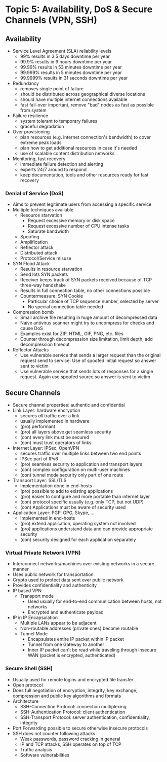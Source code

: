# Topic 5: Availability, DoS & Secure Channels (VPN, SSH)

## Availability
- Service Level Agreement (SLA) reliability levels
	- 99% results in 3.5 days downtime per year
	- 99.9% results in 9 hours downtime per year
	- 99.99% results in 53 minutes downtime per year
	- 99.999% results in 5 minutes downtime per year
	- 99.9999% results in 31 seconds downtime per year
- Redundancy
	- removes single point of failure
	- should be distributed across geographical diverse locations
	- should have multiple internet connections available
	- fast fail-over important, remove "bad" nodes as fast as possible from system
- Failure resilience
	- system tolerant to temporary failures
	- graceful degradation
- Over provisioning
	- plan resources (e.g. internet connection's bandwidth) to cover extreme peak loads
	- plan how to get additional resources in case it's needed
	- use of scalable content distribution networks
- Monitoring, fast recovery
	- immediate failure detection and alerting
	- experts 24/7 around to respond
	- keep documentation, tools and other resources ready for fast recovery

### Denial of Service (DoS)
- Aims to prevent legitimate users from accessing a specific service
- Multiple techniques available
	- Resource starvation
		- Request excessive memory or disk space
		- Request excessive number of CPU intense tasks
		- Saturate bandwidth
	- Spoofing
	- Amplification
	- Reflector attack
	- Distributed attack
	- Protocol/Service misuse
- SYN Flood Attack
	-  Results in resource starvation
	-  Send lots SYN packets
	-  Receiver keeps track of SYN packets received because of TCP three-way handshake
	-  Results in full connection table, no other connections possible
	-  Countermeasure: SYN Cookie
		-  Particular choice of TCP sequence number, selected by server
		-  No special connection table needed
- Compression bomb
	- Small archive file resulting in huge amount of decompressed data
	- Naïve antivirus scanner might try to uncompress for checks and cause DoS
	- Examples exist for ZIP, HTML, GIF, PNG, etc. files
	- Counter through decompression size limitation, limit depth, add decompression timeout
- Reflector Attacks
	- Use vulnerable service that sends a larger request than the original request send to service. Use of spoofed initial request so answer sent to victim
	- Use vulnerable service that sends lots of responses for a single request. Again use spoofed source so answer is sent to victim

## Secure Channels
- Secure channel properties: authentic and confidential
- Link Layer: hardware encryption
	- secures *all* traffic over a link
	- usually implemented in hardware
	- (pro) performant
	- (pro) all layers above get seamless security
	- (con) every link must be secured
	- (con) must trust operators of links
- Internet Layer: IPSec, OpenVPN
	- secures traffic over multiple links between two end points
	- IPSec part of IPv6
	- (pro) seamless security to application and transport layers
	- (con) complex configuration on multi-user machines
	- (con) tunnel mode security only part of one route
- Transport Layer: SSL/TLS
	- Implementation done in end-hosts
	- (pro) possible to add to existing applications
	- (pro) easier to configure and more portable than internet layer
	- (con) protocol specific usually (e.g. only TCP, but not UDP)
	- (con) Applications must be aware of security used
- Application Layer: PGP, GPG, Skype, ...
	- Implemented in end-hosts
	- (pro) extend application, operating system not involved
	- (pro) applications understand data and can provide appropriate security
	- (con) security designed for each application separately

### Virtual Private Network (VPN)
- Interconnect networks/machines over existing networks in a secure manner
- Uses public network for transportation
- Crypto used to protect data sent over public network
- Provides confidentiality and authenticity
- IP based VPN
	- Transport mode
		- Used usually for end-to-end communication between hosts, not networks
		- Encrypted and authenticate payload
- IP in IP Encapsulation
	- Multiple LANs appear to be adjacent
	- Non-routable addresses (private ones) become routable
	- Tunnel Mode
		- Encapsulates entire IP packet within IP packet
		- Tunnel from one Gateway to another
		- Inner IP packet can't be read while traveling through insecure WAN (packet is encrypted, authenticated)

### Secure Shell (SSH)
- Usually used for remote logins and encrypted file transfer
- Open protocol
- Does full negotiation of encryption, integrity, key exchange, compression and public key algorithms and formats
- Architecture
	- SSH-Connection Protocol: connection multiplexing
	- SSH-Authentication Protocol: client authentication
	- SSH-Transport Protocol: server authentication, confidentiality, integrity
- Port Forwarding possible to secure otherwise insecure protocols
- SSH does not counter following attacks
	- Weak passwords, password cracking in general
	- IP and TCP attacks, SSH operates on top of TCP
	- Traffic analysis
	- Software vulnerabilities
